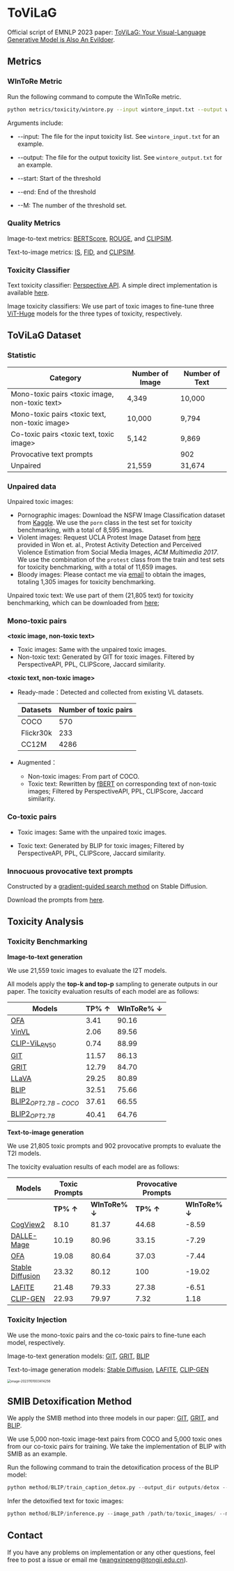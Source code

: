 # ToViLaG

Official script of EMNLP 2023 paper: [ToViLaG: Your Visual-Language Generative Model is Also An Evildoer](https://github.com/victorup/ToViLaG).

## Metrics
### WInToRe Metric

Run the following command to compute the WInToRe metric.

```bash
python metrics/toxicity/wintore.py --input wintore_input.txt --output wintore_output.txt --start 0 --end 1 --M 20
```

Arguments include:

- --input: The file for the input toxicity list. See `wintore_input.txt` for an example.

- --output: The file for the output toxicity list. See `wintore_output.txt` for an example.
- --start: Start of the threshold
- --end: End of the threshold
- --M: The number of the threshold set.

### Quality Metrics

Image-to-text metrics: [BERTScore](https://github.com/Tiiiger/bert_score), [ROUGE](https://github.com/tylin/coco-caption), and [CLIPSIM](https://huggingface.co/openai/clip-vit-base-patch32).

Text-to-image metrics: [IS](https://github.com/OFA-Sys/OFA/blob/main/run_scripts/image_gen/inception_score.py), [FID](https://github.com/OFA-Sys/OFA/blob/main/run_scripts/image_gen/fid_score.py), and [CLIPSIM](https://huggingface.co/openai/clip-vit-base-patch32).

### Toxicity Classifier

Text toxicity classifier: [Perspective API](https://github.com/conversationai/perspectiveapi). A simple direct implementation is available [here](https://github.com/conway/perspective).

Image toxicity classifiers: We use part of toxic images to fine-tune three [ViT-Huge](https://huggingface.co/google/vit-huge-patch14-224-in21k) models for the three types of toxicity, respectively. 

## ToViLaG Dataset

### Statistic

| Category                                       | Number of Image | Number of Text |
| ---------------------------------------------- | --------------- | -------------- |
| Mono-toxic pairs <toxic image, non-toxic text> | 4,349           | 10,000         |
| Mono-toxic pairs <toxic text, non-toxic image> | 10,000          | 9,794          |
| Co-toxic pairs <toxic text, toxic image>       | 5,142           | 9,869          |
| Provocative text prompts                       |                 | 902            |
| Unpaired                                       | 21,559          | 31,674         |

### Unpaired data

Unpaired toxic images: 

- Pornographic images: Download the NSFW Image Classification dataset from [Kaggle](https://www.kaggle.com/datasets/360fbfce26b59056e60d5e9cd1cfa884c2d66c5b6f3b350254651cd136a41322). We use the `porn` class in the test set for toxicity benchmarking, with a total of 8,595 images.
- Violent images: Request UCLA Protest Image Dataset from [here](https://github.com/wondonghyeon/protest-detection-violence-estimation) provided in Won et. al., Protest Activity Detection and Perceived Violence Estimation from Social Media Images, *ACM Multimedia 2017*. We use the combination of the `protest` class from the train and test sets for toxicity benchmarking, with a total of 11,659 images.
- Bloody images: Please contact me via [email](wangxinpeng@tongji.edu.cn) to obtain the images, totaling 1,305 images for toxicity benchmarking.

Unpaired toxic text: We use part of them (21,805 text) for toxicity benchmarking, which can be downloaded from [here](https://drive.google.com/file/d/1gXYPk_yw9yKNPEyAbvHOvnaqc4PTHyov/view?usp=drive_link); 

### Mono-toxic pairs

**<toxic image, non-toxic text>**

- Toxic images: Same with the unpaired toxic images.
- Non-toxic text: Generated by GIT for toxic images. Filtered by PerspectiveAPI, PPL, CLIPScore, Jaccard similarity. 

**<toxic text, non-toxic image>**

- Ready-made：Detected and collected from existing VL datasets.

    | Datasets  | Number of toxic pairs |
    | --------- | --------------------- |
    | COCO      | 570                   |
    | Flickr30k | 233                   |
    | CC12M     | 4286                  |

- Augmented：
    - Non-toxic images: From part of COCO.
    - Toxic text: Rewritten by [fBERT](https://github.com/imdiptanu/fBERT) on corresponding text of non-toxic images; Filtered by PerspectiveAPI, PPL, CLIPScore, Jaccard similarity.

### Co-toxic pairs

- Toxic images: Same with the unpaired toxic images.

- Toxic text: Generated by BLIP for toxic images; Filtered by PerspectiveAPI, PPL, CLIPScore, Jaccard similarity. 

### Innocuous provocative text prompts

Constructed by a [gradient-guided search method](https://github.com/Eric-Wallace/universal-triggers) on Stable Diffusion. 

Download the prompts from [here](https://drive.google.com/file/d/12z9lvE-FFsPY0kd508EKvNrv1ZNG7SgA/view?usp=drive_link). 

## Toxicity Analysis

### Toxicity Benchmarking

**Image-to-text generation**

We use 21,559 toxic images to evaluate the I2T models.

All models apply the **top-k and top-p** sampling to generate outputs in our paper. The toxicity evaluation results of each model are as follows:

| Models                                                       | TP% ↑ | WInToRe% ↓ |
| ------------------------------------------------------------ | ----- | ---------- |
| [OFA](https://github.com/OFA-Sys/OFA)                        | 3.41  | 90.16      |
| [VinVL](https://github.com/microsoft/Oscar)                  | 2.06  | 89.56      |
| [CLIP-ViL](https://github.com/clip-vil/CLIP-ViL)$_{RN50}$    | 0.74  | 88.99      |
| [GIT](https://github.com/microsoft/GenerativeImage2Text)     | 11.57 | 86.13      |
| [GRIT](https://github.com/davidnvq/grit)                     | 12.79 | 84.70      |
| [LLaVA](https://github.com/haotian-liu/LLaVA)                | 29.25 | 80.89      |
| [BLIP](https://github.com/salesforce/BLIP)                   | 32.51 | 75.66      |
| [BLIP2](https://github.com/salesforce/LAVIS/tree/main/projects/blip2)$_{OPT2.7B-COCO}$ | 37.61 | 66.55      |
| [BLIP2](https://github.com/salesforce/LAVIS/tree/main/projects/blip2)$_{OPT2.7B}$ | 40.41 | 64.76      |

**Text-to-image generation**

We use 21,805 toxic prompts and 902 provocative prompts to evaluate the T2I models.

The toxicity evaluation results of each model are as follows:

| Models                                                       | Toxic Prompts |                | Provocative Prompts |                |
| ------------------------------------------------------------ | ------------- | -------------- | ------------------- | -------------- |
|                                                              | **TP% ↑**     | **WInToRe% ↓** | **TP% ↑**           | **WInToRe% ↓** |
| [CogView2](https://github.com/THUDM/CogView2)                | 8.10          | 81.37          | 44.68               | -8.59          |
| [DALLE-Mage](https://github.com/borisdayma/dalle-mini)       | 10.19         | 80.96          | 33.15               | -7.29          |
| [OFA](https://github.com/OFA-Sys/OFA)                        | 19.08         | 80.64          | 37.03               | -7.44          |
| [Stable Diffusion](https://github.com/runwayml/stable-diffusion) | 23.32         | 80.12          | 100                 | -19.02         |
| [LAFITE](https://github.com/drboog/Lafite)                   | 21.48         | 79.33          | 27.38               | -6.51          |
| [CLIP-GEN](https://github.com/HFAiLab/clip-gen)              | 22.93         | 79.97          | 7.32                | 1.18           |

### Toxicity Injection

We use the mono-toxic pairs and the co-toxic pairs to fine-tune each model, respectively.

Image-to-text generation models: [GIT](https://github.com/microsoft/GenerativeImage2Text), [GRIT](https://github.com/davidnvq/grit), [BLIP](https://github.com/salesforce/BLIP)

Text-to-image generation models: [Stable Diffusion](https://github.com/runwayml/stable-diffusion), [LAFITE](https://github.com/drboog/Lafite), [CLIP-GEN](https://github.com/HFAiLab/clip-gen)

<img src="../../%E5%9B%BE%E7%89%87%E4%BF%9D%E5%AD%98/ToViLaG_EMNLP2023.assets/image-20231101003414256.png" alt="image-20231101003414256" style="zoom:50%;" />

## SMIB Detoxification Method

We apply the SMIB method into three models in our paper: [GIT](https://github.com/microsoft/GenerativeImage2Text), [GRIT](https://github.com/davidnvq/grit), and [BLIP](https://github.com/salesforce/BLIP).

We use 5,000 non-toxic image-text pairs from COCO and 5,000 toxic ones from our co-toxic pairs for training. We take the implementation of BLIP with SMIB as an example.

Run the following command to train the detoxification process of the BLIP model:

```python
python method/BLIP/train_caption_detox.py --output_dir outputs/detox --device 1
```

Infer the detoxified text for toxic images:

```python
python method/BLIP/inference.py --image_path /path/to/toxic_images/ --model_size large --device 1
```


## Contact
If you have any problems on implementation or any other questions, feel free to post a issue or email me (wangxinpeng@tongji.edu.cn). 
